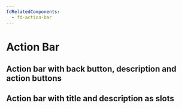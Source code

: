 ```yaml
---
fdRelatedComponents:
  - fd-action-bar
---
```


# Action Bar

## Action bar with back button, description and action buttons

<d-example name="0-full">
</d-example>

## Action bar with title and description as slots

<d-example name="1-title-slot">
</d-example>
